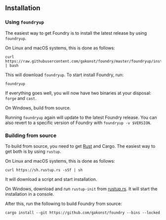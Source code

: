 ## Installation

### Using `foundryup`

The easiest way to get Foundry is to install the latest release by using `foundryup`.

On Linux and macOS systems, this is done as follows:

```
curl https://raw.githubusercontent.com/gakonst/foundry/master/foundryup/install | bash
```

This will download `foundryup`. To start install Foundry, run:

```
foundryup
```

If everything goes well, you will now have two binaries at your disposal: `forge` and `cast`.

On Windows, build from source.

Running `foundryup` again will update to the latest Foundry release. You can also revert to a specific version of Foundry with `foundryup -v $VERSION`.

### Building from source

To build from source, you need to get [Rust](https://rust-lang.org) and Cargo. The easiest way to get both is by using `rustup`.

On Linux and macOS systems, this is done as follows:

```
curl https://sh.rustup.rs -sSf | sh
```

It will download a script and start installation.

On Windows, download and run `rustup-init` from [rustup.rs](https://rustup.rs). It will start the installation in a console.

After this, run the following to build Foundry from source:

```
cargo install --git https://github.com/gakonst/foundry --bins --locked
```
